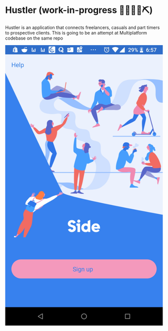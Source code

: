 # Hustler (work-in-progress 👷🔧️👷‍♀️⛏)
Hustler is an application that connects freelancers, casuals and part timers to prospective clients. This is going to be an attempt at Multiplatform codebase on the same repo

![alt text](https://github.com/gilokimu/Hustler/raw/master/screens/screenshot-1552881470164.jpg "Side Hustle App")
